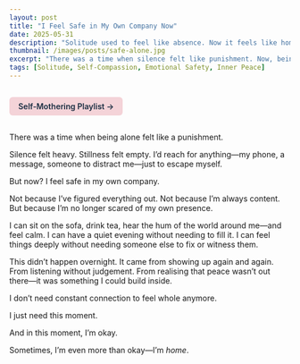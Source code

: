 ```yaml
---
layout: post
title: "I Feel Safe in My Own Company Now"
date: 2025-05-31
description: "Solitude used to feel like absence. Now it feels like home."
thumbnail: /images/posts/safe-alone.jpg
excerpt: "There was a time when silence felt like punishment. Now, being alone feels like peace, not absence."
tags: [Solitude, Self-Compassion, Emotional Safety, Inner Peace]
---
```


<a href="https://music.youtube.com/playlist?list=PLuO5E1rh5RqIzePJeOjdXo62gwnYJ748_&si=NvtF0mzI9Sx2IoPu&shuffle=1" 
   target="_blank" 
   class="back-button"
   style="display:inline-block; margin: 1rem auto; background-color: #F4D3D8; color: #1A2D41; padding: 0.5rem 1rem; border-radius: 6px; font-weight: 600; text-decoration: none;">
  Self‑Mothering Playlist →
</a>

There was a time when being alone felt like a punishment.

Silence felt heavy. Stillness felt empty. I’d reach for anything—my phone, a message, someone to distract me—just to escape myself.

But now? I feel safe in my own company.

Not because I’ve figured everything out. Not because I’m always content. But because I’m no longer scared of my own presence.

I can sit on the sofa, drink tea, hear the hum of the world around me—and feel calm. I can have a quiet evening without needing to fill it. I can feel things deeply without needing someone else to fix or witness them.

This didn’t happen overnight. It came from showing up again and again. From listening without judgement. From realising that peace wasn’t out there—it was something I could build inside.

I don’t need constant connection to feel whole anymore.

I just need this moment.

And in this moment, I’m okay.

Sometimes, I’m even more than okay—I’m *home*.
